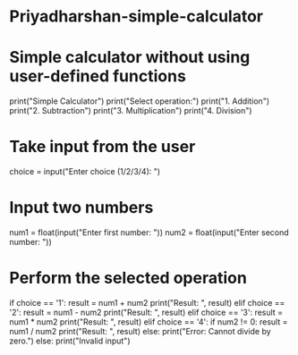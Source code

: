 # Priyadharshan-simple-calculator
# Simple calculator without using user-defined functions

print("Simple Calculator")
print("Select operation:")
print("1. Addition")
print("2. Subtraction")
print("3. Multiplication")
print("4. Division")

# Take input from the user
choice = input("Enter choice (1/2/3/4): ")

# Input two numbers
num1 = float(input("Enter first number: "))
num2 = float(input("Enter second number: "))

# Perform the selected operation
if choice == '1':
    result = num1 + num2
    print("Result: ", result)
elif choice == '2':
    result = num1 - num2
    print("Result: ", result)
elif choice == '3':
    result = num1 * num2
    print("Result: ", result)
elif choice == '4':
    if num2 != 0:
        result = num1 / num2
        print("Result: ", result)
    else:
        print("Error: Cannot divide by zero.")
else:
    print("Invalid input")
